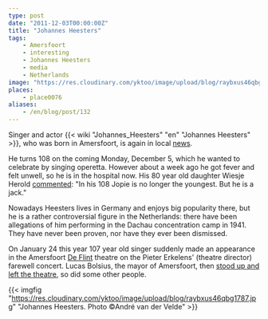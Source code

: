 ```yaml
---
type: post
date: "2011-12-03T00:00:00Z"
title: "Johannes Heesters"
tags:
    - Amersfoort
    - interesting
    - Johannes Heesters
    - media
    - Netherlands
image: "https://res.cloudinary.com/yktoo/image/upload/blog/raybxus46qbg1787.jpg"
places:
    - place0076
aliases:
    - /en/blog/post/132
---
```


Singer and actor {{< wiki "Johannes_Heesters" "en" "Johannes Heesters" >}}, who was born in Amersfoort, is again in local [news](http://www.destadamersfoort.nl/scripts/edoris/edoris.dll?tem=LN_TEXT_VIEW&doc_id=19867092&pageid=134190&naam=Johan-Heesters-in-ziekenhuis-opgenomen).

He turns 108 on the coming Monday, December 5, which he wanted to celebrate by singing operetta. However about a week ago he got fever and felt unwell, so he is in the hospital now. His 80 year old daughter Wiesje Herold [commented](http://www.bild.de/unterhaltung/leute/johannes-heesters/ich-schaffe-die-108-21286806.bild.html): "In his 108 Jopie is no longer the youngest. But he is a jack."

<!--more-->

Nowadays Heesters lives in Germany and enjoys big popularity there, but he is a rather controversial figure in the Netherlands: there have been allegations of him performing in the Dachau concentration camp in 1941. They have never been proven, nor have they ever been dismissed.

On January 24 this year 107 year old singer suddenly made an appearance in the Amersfoort [De Flint](http://www.deflint.nl/) theatre on the Pieter Erkelens' (theatre director) farewell concert. Lucas Bolsius, the mayor of Amersfoort, then [stood up and left the theatre](http://www.ad.nl/ad/nl/1012/Binnenland/article/detail/1888159/2011/01/25/Omstreden-Heesters-107-even-terug-in-Amersfoort.dhtml), so did some other people.

{{< imgfig "https://res.cloudinary.com/yktoo/image/upload/blog/raybxus46qbg1787.jpg" "Johannes Heesters. Photo ©André van der Velde" >}}
